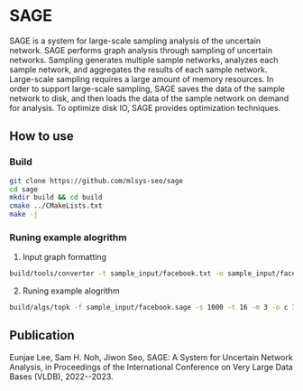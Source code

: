 # SAGE
SAGE is a system for large-scale sampling analysis of the uncertain network. SAGE performs graph analysis through sampling of uncertain networks. Sampling generates multiple sample networks, analyzes each sample network, and aggregates the results of each sample network. Large-scale sampling requires a large amount of memory resources. In order to support large-scale sampling, SAGE saves the data of the sample network to disk, and then loads the data of the sample network on demand for analysis. To optimize disk IO, SAGE provides optimization techniques.

## How to use
### Build
```sh
git clone https://github.com/mlsys-seo/sage
cd sage
mkdir build && cd build
cmake ../CMakeLists.txt
make -j
```
### Runing example alogrithm
1. Input graph formatting
```sh
build/tools/converter -t sample_input/facebook.txt -o sample_input/facebook.sage
```
2. Runing example alogrithm
```sh
build/algs/topk -f sample_input/facebook.sage -s 1000 -t 16 -m 3 -o c 128
```


## Publication
Eunjae Lee, Sam H. Noh, Jiwon Seo, SAGE: A System for Uncertain Network Analysis, in Proceedings of the International Conference on Very Large Data Bases (VLDB), 2022--2023.
